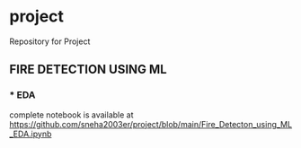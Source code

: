 # project
Repository for Project 
## FIRE DETECTION USING ML
### * EDA

complete notebook is available at https://github.com/sneha2003er/project/blob/main/Fire_Detecton_using_ML_EDA.ipynb
